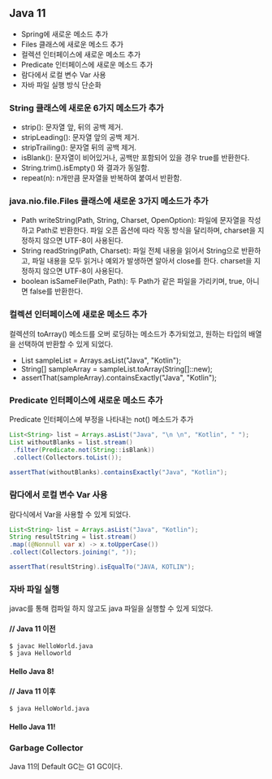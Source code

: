 ## Java 11
- Spring에 새로운 메소드 추가
- Files 클래스에 새로운 메소드 추가
- 컬렉션 인터페이스에 새로운 메소드 추가
- Predicate 인터페이스에 새로운 메소드 추가
- 람다에서 로컬 변수 Var 사용
- 자바 파일 실행 방식 단순화

### String 클래스에 새로운 6가지 메소드가 추가
- strip(): 문자열 앞, 뒤의 공백 제거.
- stripLeading(): 문자열 앞의 공백 제거.
- stripTrailing(): 문자열 뒤의 공백 제거.
- isBlank(): 문자열이 비어있거나, 공백만 포함되어 있을 경우 true를 반환한다.
- String.trim().isEmpty() 와 결과가 동일함.
- repeat(n): n개만큼 문자열을 반복하여 붙여서 반환함.
 

### java.nio.file.Files 클래스에 새로운 3가지 메소드가 추가
- Path writeString(Path, String, Charset, OpenOption): 파일에 문자열을 작성하고 Path로 반환한다. 파일 오픈 옵션에 따라 작동 방식을 달리하며, charset을 지정하지 않으면 UTF-8이 사용된다.
- String readString(Path, Charset): 파일 전체 내용을 읽어서 String으로 반환하고, 파일 내용을 모두 읽거나 예외가 발생하면 알아서 close를 한다. charset을 지정하지 않으면 UTF-8이 사용된다.
- boolean isSameFile(Path, Path): 두 Path가 같은 파일을 가리키며, true, 아니면 false를 반환한다.
 

### 컬렉션 인터페이스에 새로운 메소드 추가
컬렉션의 toArray() 메소드를 오버 로딩하는 메소드가 추가되었고, 원하는 타입의 배열을 선택하여 반환할 수 있게 되었다.

- List sampleList = Arrays.asList("Java", "Kotlin"); 
- String[] sampleArray = sampleList.toArray(String[]::new); 
- assertThat(sampleArray).containsExactly("Java", "Kotlin");
 

### Predicate 인터페이스에 새로운 메소드 추가
Predicate 인터페이스에 부정을 나타내는 not() 메소드가 추가
```java
List<String> list = Arrays.asList("Java", "\n \n", "Kotlin", " "); 
List withoutBlanks = list.stream() 
 .filter(Predicate.not(String::isBlank))
 .collect(Collectors.toList()); 
 
assertThat(withoutBlanks).containsExactly("Java", "Kotlin");
```

### 람다에서 로컬 변수 Var 사용
람다식에서 Var을 사용할 수 있게 되었다.

```java
List<String> list = Arrays.asList("Java", "Kotlin"); 
String resultString = list.stream() 
.map((@Nonnull var x) -> x.toUpperCase()) 
.collect(Collectors.joining(", ")); 

assertThat(resultString).isEqualTo("JAVA, KOTLIN");
```

### 자바 파일 실행
javac를 통해 컴파일 하지 않고도 java 파일을 실행할 수 있게 되었다.

#### // Java 11 이전
```$ javac HelloWorld.java```   
```$ java Helloworld```
#### Hello Java 8!

#### // Java 11 이후
```$ java HelloWorld.java```
#### Hello Java 11!

### Garbage Collector
Java 11의 Default GC는 G1 GC이다.
